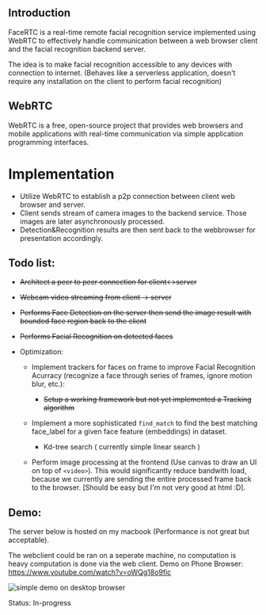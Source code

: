 ## Introduction

  FaceRTC is a real-time remote facial recognition service implemented using WebRTC to effectively handle communication between a web browser client and the facial recognition backend server.
	
  
  The idea is to make facial recognition accessible to any devices with connection to internet. (Behaves like a serverless application, doesn't require any installation on the client to perform facial recognition)

## WebRTC

  WebRTC is a free, open-source project that provides web browsers and mobile applications with real-time communication via simple application programming interfaces.

# Implementation 
 - Utilize WebRTC to establish a p2p connection between client web browser and server.
 - Client sends stream of camera images to the backend service. Those images are later asynchronously processed.
 - Detection&Recognition results are then sent back to the webbrowser for presentation accordingly.

## Todo list:

  - ~~Architect a peer to peer connection for client<->server~~

  - ~~Webcam video streaming from client -> server~~

  - ~~Performs Face Detection on the server then send the image result with bounded face region back to the client~~

  - ~~Performs Facial Recognition on detected faces~~

  - Optimization: 
    * Implement trackers for faces on frame to improve Facial Recognition Acurracy (recognize a face through series of frames, ignore motion blur, etc.):

  		* ~~Setup a working framework but not yet implemented a Tracking algorithm~~

    * Implement a more sophisticated `find_match` to find the best matching face_label for a given face feature (embeddings) in dataset.
		* Kd-tree search ( currently simple linear search )
    * Perform image processing at the frontend (Use canvas to draw an UI on top of `<video>`). This would significantly reduce bandwith load, because we currently are sending the entire processed frame back to the browser. [Should be easy but I'm not very good at html :D]. 

## Demo:

The server below is hosted on my macbook (Performance is not great but acceptable).

The webclient could be ran on a seperate machine, no computation is heavy computation is done via the web client.
Demo on Phone Browser: https://www.youtube.com/watch?v=oWQg18o9fic


![simple demo on desktop browser](https://media.giphy.com/media/Uu5Qb8p5iG9nfdtmqL/giphy.gif)


Status: In-progress

